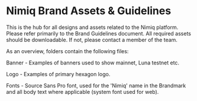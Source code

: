 # Nimiq Brand Assets & Guidelines

This is the hub for all designs and assets related to the Nimiq platform. Please refer primarily to the Brand Guidelines document. All required assets should be downloadable. If not, please contact a member of the team.



As an overview, folders contain the following files:

Banner - Examples of banners used to show mainnet, Luna testnet etc.

Logo - Examples of primary hexagon logo.

Fonts - Source Sans Pro font, used for the 'Nimiq' name in the Brandmark and all body text where applicable (system font used for web).
